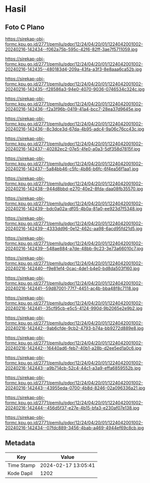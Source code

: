 # Hasil

## Foto C Plano

https://sirekap-obj-formc.kpu.go.id/2771/pemilu/pdpr/12/24/04/20/01/1224042001002-20240216-142434--f062a75b-595c-42f6-82ff-3ae7f5711059.jpg

https://sirekap-obj-formc.kpu.go.id/2771/pemilu/pdpr/12/24/04/20/01/1224042001002-20240216-142435--480183d4-209a-43fa-a3f3-8e8aaa6ca52b.jpg

https://sirekap-obj-formc.kpu.go.id/2771/pemilu/pdpr/12/24/04/20/01/1224042001002-20240216-142435--f28586a3-94e0-4070-9036-0746534c324c.jpg

https://sirekap-obj-formc.kpu.go.id/2771/pemilu/pdpr/12/24/04/20/01/1224042001002-20240216-142436--f2a3f96b-0419-41a4-bcc7-28ea37d9645e.jpg

https://sirekap-obj-formc.kpu.go.id/2771/pemilu/pdpr/12/24/04/20/01/1224042001002-20240216-142436--8c3dce3d-67da-4b95-adc4-9a06c76cc43c.jpg

https://sirekap-obj-formc.kpu.go.id/2771/pemilu/pdpr/12/24/04/20/01/1224042001002-20240216-142437--40282ec2-07e5-4fe0-a0a3-5df358d7815f.jpg

https://sirekap-obj-formc.kpu.go.id/2771/pemilu/pdpr/12/24/04/20/01/1224042001002-20240216-142437--5a84bb46-c5fc-4b86-b6fc-6f4ea56f1aa1.jpg

https://sirekap-obj-formc.kpu.go.id/2771/pemilu/pdpr/12/24/04/20/01/1224042001002-20240216-142438--944d8bbd-e270-40e2-8fda-daa08fb35570.jpg

https://sirekap-obj-formc.kpu.go.id/2771/pemilu/pdpr/12/24/04/20/01/1224042001002-20240216-142439--bdc0a02a-df05-4b0a-81a0-ee923d7f5348.jpg

https://sirekap-obj-formc.kpu.go.id/2771/pemilu/pdpr/12/24/04/20/01/1224042001002-20240216-142439--4333dd96-0e12-462c-aa98-6acd95fd21d5.jpg

https://sirekap-obj-formc.kpu.go.id/2771/pemilu/pdpr/12/24/04/20/01/1224042001002-20240216-142439--548ae884-a7de-48bb-9c23-3e73a66010c7.jpg

https://sirekap-obj-formc.kpu.go.id/2771/pemilu/pdpr/12/24/04/20/01/1224042001002-20240216-142440--f9e81ef4-0cac-4de1-b4e0-bd8da503f160.jpg

https://sirekap-obj-formc.kpu.go.id/2771/pemilu/pdpr/12/24/04/20/01/1224042001002-20240216-142441--59d87001-77f7-4451-ac4b-bba48f8c7118.jpg

https://sirekap-obj-formc.kpu.go.id/2771/pemilu/pdpr/12/24/04/20/01/1224042001002-20240216-142441--35cf95cb-e5c5-4124-990d-9b2065e2e9b2.jpg

https://sirekap-obj-formc.kpu.go.id/2771/pemilu/pdpr/12/24/04/20/01/1224042001002-20240216-142442--9ab6cfde-9cb2-4793-b74a-bb9272d889e8.jpg

https://sirekap-obj-formc.kpu.go.id/2771/pemilu/pdpr/12/24/04/20/01/1224042001002-20240216-142442--16440ad6-feb7-40b1-a28b-d2ee5ed1a0c6.jpg

https://sirekap-obj-formc.kpu.go.id/2771/pemilu/pdpr/12/24/04/20/01/1224042001002-20240216-142443--a9b714cb-52c4-44c1-a3a9-effa6859552b.jpg

https://sirekap-obj-formc.kpu.go.id/2771/pemilu/pdpr/12/24/04/20/01/1224042001002-20240216-142443--43955eda-0700-4b8d-8246-02a096336a21.jpg

https://sirekap-obj-formc.kpu.go.id/2771/pemilu/pdpr/12/24/04/20/01/1224042001002-20240216-142444--456d5f37-e27e-4b15-bfa3-e230af07e138.jpg

https://sirekap-obj-formc.kpu.go.id/2771/pemilu/pdpr/12/24/04/20/01/1224042001002-20240216-142434--07fdc889-3456-4bab-a469-4944ef69c8cb.jpg


## Metadata

| Key        | Value               |
| ---------- | ------------------- |
| Time Stamp | 2024-02-17 13:05:41 |
| Kode Dapil | 1202                |



